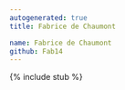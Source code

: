 ```yaml
---
autogenerated: true
title: Fabrice de Chaumont

name: Fabrice de Chaumont
github: Fab14
---
```


{% include stub %}
